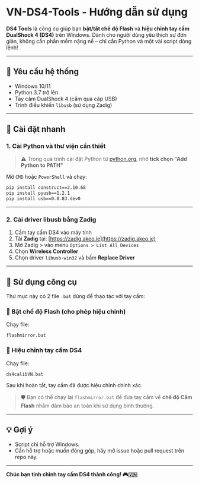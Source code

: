 # VN-DS4-Tools - Hướng dẫn sử dụng 

**DS4 Tools** là công cụ giúp bạn **bật/tắt chế độ Flash** và **hiệu chỉnh tay cầm DualShock 4 (DS4)** trên Windows. Dành cho người dùng yêu thích sự đơn giản, không cần phần mềm nặng nề – chỉ cần Python và một vài script dòng lệnh!

---

## 🧰 Yêu cầu hệ thống

- Windows 10/11
- Python 3.7 trở lên
- Tay cầm DualShock 4 (cắm qua cáp USB)
- Trình điều khiển `libusb` (sử dụng Zadig)

---

## 🔧 Cài đặt nhanh

### 1. Cài Python và thư viện cần thiết

> ⚠️ Trong quá trình cài đặt Python từ [python.org](https://www.python.org/downloads/), nhớ **tick chọn "Add Python to PATH"**

Mở `CMD` hoặc `PowerShell` và chạy:

```bash
pip install construct==2.10.68
pip install pyusb==1.2.1
pip install usb==0.0.83.dev0
```

---

### 2. Cài driver libusb bằng Zadig

1. Cắm tay cầm DS4 vào máy tính
2. Tải **Zadig** tại: [https://zadig.akeo.ie](https://zadig.akeo.ie)
3. Mở Zadig > vào menu `Options > List All Devices`
4. Chọn **Wireless Controller**
5. Chọn driver `libusb-win32` và bấm **Replace Driver**

---

## 🚀 Sử dụng công cụ

Thư mục này có 2 file `.bat` dùng để thao tác với tay cầm:

### 🔁 Bật chế độ Flash (cho phép hiệu chỉnh)

Chạy file:

```
flashmirror.bat
```

### 🧪 Hiệu chỉnh tay cầm DS4

Chạy file:

```
ds4calibVN.bat
```

Sau khi hoàn tất, tay cầm đã được hiệu chỉnh chính xác.

> 🛡️ Bạn có thể chạy lại `flashmirror.bat` để đưa tay cầm về **chế độ Cấm Flash** nhằm đảm bảo an toàn khi sử dụng bình thường.

---

## 💡 Gợi ý

- Script chỉ hỗ trợ Windows.
- Cần hỗ trợ hoặc muốn đóng góp, hãy mở issue hoặc pull request trên repo này.

---



**Chúc bạn tinh chỉnh tay cầm DS4 thành công! 🎮🇻🇳**
